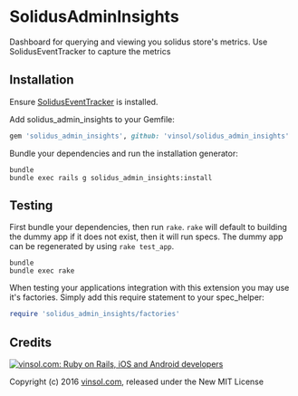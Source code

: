 SolidusAdminInsights
==============

Dashboard for querying and viewing you solidus store's metrics. Use SolidusEventTracker to capture the metrics

Installation
------------

Ensure [SolidusEventTracker](https://github.com/vinsol/solidus_events_tracker) is installed.


Add solidus_admin_insights to your Gemfile:

```ruby
gem 'solidus_admin_insights', github: 'vinsol/solidus_admin_insights'
```

Bundle your dependencies and run the installation generator:

```shell
bundle
bundle exec rails g solidus_admin_insights:install
```

Testing
-------

First bundle your dependencies, then run `rake`. `rake` will default to building the dummy app if it does not exist, then it will run specs. The dummy app can be regenerated by using `rake test_app`.

```shell
bundle
bundle exec rake
```

When testing your applications integration with this extension you may use it's factories.
Simply add this require statement to your spec_helper:

```ruby
require 'solidus_admin_insights/factories'
```

Credits
-------

[![vinsol.com: Ruby on Rails, iOS and Android developers](http://vinsol.com/vin_logo.png "Ruby on Rails, iOS and Android developers")](http://vinsol.com)

Copyright (c) 2016 [vinsol.com](http://vinsol.com "Ruby on Rails, iOS and Android developers"), released under the New MIT License
